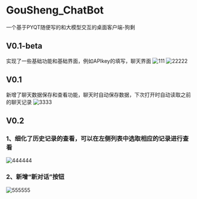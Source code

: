 # GouSheng_ChatBot
一个基于PYQT随便写的和大模型交互的桌面客户端-狗剩
## V0.1-beta
实现了一些基础功能和基础界面，例如APIkey的填写，聊天界面
![111](https://github.com/user-attachments/assets/846ef2ad-7206-4de5-854c-b8a2e4ec7e97)
![22222](https://github.com/user-attachments/assets/f54ac8f4-e9cd-4f83-9534-c3fcb144f442)
## V0.1
新增了聊天数据保存和查看功能，聊天时自动保存数据，下次打开时自动读取之前的聊天记录
![3333](https://github.com/user-attachments/assets/5e503cbc-6d15-4b16-b232-5b9c749eea25)
## V0.2
### 1、细化了历史记录的查看，可以在左侧列表中选取相应的记录进行查看
![444444](https://github.com/user-attachments/assets/93d7752c-0a6e-4f65-babc-77d7752c74f5)
### 2、新增“新对话”按钮
![555555](https://github.com/user-attachments/assets/690fdedc-39e6-4639-899f-5382bd76b8c1)




